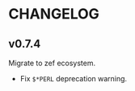 CHANGELOG
=========



v0.7.4
------

Migrate to zef ecosystem.

  * Fix `$*PERL` deprecation warning.

